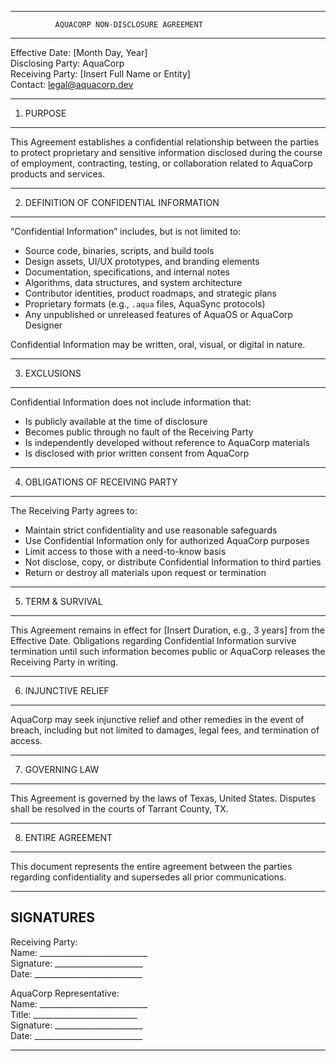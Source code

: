--------------------------------------------------
              AQUACORP NON-DISCLOSURE AGREEMENT
--------------------------------------------------

Effective Date: [Month Day, Year]  
Disclosing Party: AquaCorp  
Receiving Party: [Insert Full Name or Entity]  
Contact: legal@aquacorp.dev  

--------------------------------------------------
1. PURPOSE
--------------------------------------------------
This Agreement establishes a confidential relationship between the parties to protect proprietary and sensitive information disclosed during the course of employment, contracting, testing, or collaboration related to AquaCorp products and services.

--------------------------------------------------
2. DEFINITION OF CONFIDENTIAL INFORMATION
--------------------------------------------------
“Confidential Information” includes, but is not limited to:
- Source code, binaries, scripts, and build tools  
- Design assets, UI/UX prototypes, and branding elements  
- Documentation, specifications, and internal notes  
- Algorithms, data structures, and system architecture  
- Contributor identities, product roadmaps, and strategic plans  
- Proprietary formats (e.g., `.aqua` files, AquaSync protocols)  
- Any unpublished or unreleased features of AquaOS or AquaCorp Designer

Confidential Information may be written, oral, visual, or digital in nature.

--------------------------------------------------
3. EXCLUSIONS
--------------------------------------------------
Confidential Information does not include information that:
- Is publicly available at the time of disclosure  
- Becomes public through no fault of the Receiving Party  
- Is independently developed without reference to AquaCorp materials  
- Is disclosed with prior written consent from AquaCorp

--------------------------------------------------
4. OBLIGATIONS OF RECEIVING PARTY
--------------------------------------------------
The Receiving Party agrees to:
- Maintain strict confidentiality and use reasonable safeguards  
- Use Confidential Information only for authorized AquaCorp purposes  
- Limit access to those with a need-to-know basis  
- Not disclose, copy, or distribute Confidential Information to third parties  
- Return or destroy all materials upon request or termination

--------------------------------------------------
5. TERM & SURVIVAL
--------------------------------------------------
This Agreement remains in effect for [Insert Duration, e.g., 3 years] from the Effective Date. Obligations regarding Confidential Information survive termination until such information becomes public or AquaCorp releases the Receiving Party in writing.

--------------------------------------------------
6. INJUNCTIVE RELIEF
--------------------------------------------------
AquaCorp may seek injunctive relief and other remedies in the event of breach, including but not limited to damages, legal fees, and termination of access.

--------------------------------------------------
7. GOVERNING LAW
--------------------------------------------------
This Agreement is governed by the laws of Texas, United States. Disputes shall be resolved in the courts of Tarrant County, TX.

--------------------------------------------------
8. ENTIRE AGREEMENT
--------------------------------------------------
This document represents the entire agreement between the parties regarding confidentiality and supersedes all prior communications.

--------------------------------------------------
SIGNATURES
--------------------------------------------------

Receiving Party:  
Name: ___________________________  
Signature: ______________________  
Date: ___________________________

AquaCorp Representative:  
Name: ___________________________  
Title: __________________________  
Signature: ______________________  
Date: ___________________________

--------------------------------------------------